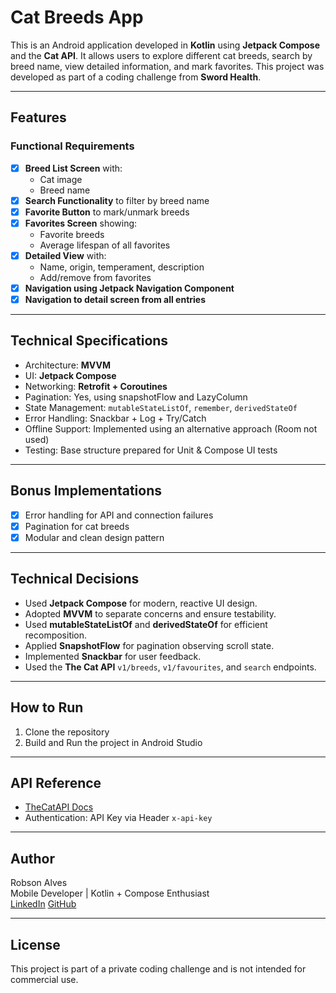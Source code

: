 # Cat Breeds App

This is an Android application developed in **Kotlin** using **Jetpack Compose** and the **Cat API**. It allows users to explore different cat breeds, search by breed name, view detailed information, and mark favorites. This project was developed as part of a coding challenge from **Sword Health**.

---

##  Features

###  Functional Requirements
- [x] **Breed List Screen** with:
  - Cat image
  - Breed name
- [x] **Search Functionality** to filter by breed name
- [x] **Favorite Button** to mark/unmark breeds
- [x] **Favorites Screen** showing:
  - Favorite breeds
  - Average lifespan of all favorites
- [x] **Detailed View** with:
  - Name, origin, temperament, description
  - Add/remove from favorites
- [x] **Navigation using Jetpack Navigation Component**
- [x] **Navigation to detail screen from all entries**

---

## Technical Specifications

- Architecture: **MVVM**
- UI: **Jetpack Compose**
- Networking: **Retrofit + Coroutines**
- Pagination: Yes, using snapshotFlow and LazyColumn
- State Management: `mutableStateListOf`, `remember`, `derivedStateOf`
- Error Handling: Snackbar + Log + Try/Catch
- Offline Support: Implemented using an alternative approach (Room not used)
- Testing: Base structure prepared for Unit & Compose UI tests

---

##  Bonus Implementations

- [x] Error handling for API and connection failures
- [x] Pagination for cat breeds
- [x] Modular and clean design pattern
---

##  Technical Decisions

- Used **Jetpack Compose** for modern, reactive UI design.
- Adopted **MVVM** to separate concerns and ensure testability.
- Used **mutableStateListOf** and **derivedStateOf** for efficient recomposition.
- Applied **SnapshotFlow** for pagination observing scroll state.
- Implemented **Snackbar** for user feedback.
- Used the **The Cat API** `v1/breeds`, `v1/favourites`, and `search` endpoints.

---

##  How to Run

1. Clone the repository  
2. Build and Run the project in Android Studio

---

## API Reference

- [TheCatAPI Docs](https://thecatapi.com/)
- Authentication: API Key via Header `x-api-key`

---

##  Author

Robson Alves  
Mobile Developer | Kotlin + Compose Enthusiast  
[LinkedIn](https://www.linkedin.com/in/robson-alves04/)  [GitHub](https://github.com/robsonalves04)

---

##  License

This project is part of a private coding challenge and is not intended for commercial use.